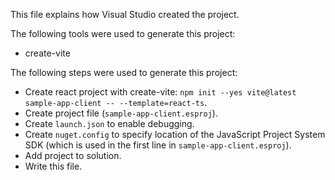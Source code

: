 This file explains how Visual Studio created the project.

The following tools were used to generate this project:
- create-vite

The following steps were used to generate this project:
- Create react project with create-vite: `npm init --yes vite@latest sample-app-client -- --template=react-ts`.
- Create project file (`sample-app-client.esproj`).
- Create `launch.json` to enable debugging.
- Create `nuget.config` to specify location of the JavaScript Project System SDK (which is used in the first line in `sample-app-client.esproj`).
- Add project to solution.
- Write this file.
